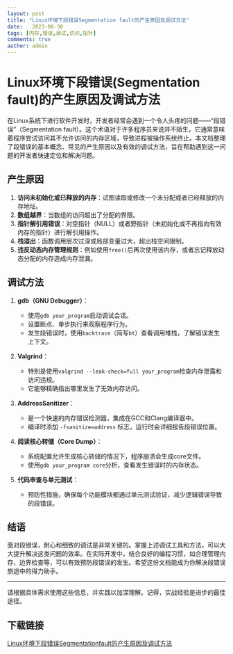 ```yaml
---
layout: post
title: "Linux环境下段错误Segmentation fault的产生原因及调试方法"
date:   2023-08-30
tags: [内存,错误,调试,访问,指针]
comments: true
author: admin
---
```

# Linux环境下段错误(Segmentation fault)的产生原因及调试方法

在Linux系统下进行软件开发时，开发者经常会遇到一个令人头疼的问题——“段错误”（Segmentation fault）。这个术语对于许多程序员来说并不陌生，它通常意味着程序尝试访问其不允许访问的内存区域，导致进程被操作系统终止。本文档整理了段错误的基本概念、常见的产生原因以及有效的调试方法，旨在帮助遇到这一问题的开发者快速定位和解决问题。

## 产生原因

1. **访问未初始化或已释放的内存**：试图读取或修改一个未分配或者已经释放的内存地址。
2. **数组越界**：当数组的访问超出了分配的界限。
3. **指针解引用错误**：对空指针（NULL）或者野指针（未初始化或不再指向有效内存的指针）进行解引用操作。
4. **栈溢出**：函数调用层次过深或局部变量过大，超出栈空间限制。
5. **违反动态内存管理规则**：例如使用`free()`后再次使用该内存，或者忘记释放动态分配的内存造成内存泄漏。

## 调试方法

1. **gdb（GNU Debugger）**：
   - 使用`gdb your_program`启动调试会话。
   - 设置断点、单步执行来观察程序行为。
   - 发生段错误时，使用`backtrace`（简写`bt`）查看调用堆栈，了解错误发生上下文。
   
2. **Valgrind**：
   - 特别是使用`valgrind --leak-check=full your_program`检查内存泄露和访问违规。
   - 它能够精确指出哪里发生了无效内存访问。

3. **AddressSanitizer**：
   - 是一个快速的内存错误检测器，集成在GCC和Clang编译器中。
   - 编译时添加 `-fsanitize=address` 标志，运行时会详细报告段错误位置。

4. **阅读核心转储（Core Dump）**：
   - 系统配置允许生成核心转储的情况下，程序崩溃会生成core文件。
   - 使用`gdb your_program core`分析，查看发生错误时的内存状态。

5. **代码审查与单元测试**：
   - 预防性措施，确保每个功能模块都通过单元测试验证，减少逻辑错误导致的段错误。

## 结语

面对段错误，耐心和细致的调试是非常关键的。掌握上述调试工具和方法，可以大大提升解决这类问题的效率。在实际开发中，结合良好的编程习惯，如合理管理内存、边界检查等，可以有效预防段错误的发生。希望这份文档能成为你解决段错误旅途中的得力助手。

---

请根据具体需求使用这些信息，并实践以加深理解。记得，实战经验是进步的最佳途径。

## 下载链接

[Linux环境下段错误Segmentationfault的产生原因及调试方法](https://pan.quark.cn/s/c951f32bf9e6)